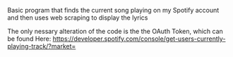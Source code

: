 Basic program that finds the current song playing on my Spotify account and then uses web scraping to display the lyrics

The only nessary alteration of the code is the the OAuth Token, which can be found Here:  https://developer.spotify.com/console/get-users-currently-playing-track/?market=
